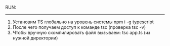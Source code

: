 RUN:
______

1. Установим TS глобально на уровень системы npm i -g typescript
2. После чего получаем доступ к команде tsc (проверка tsc -v)
3. Чтобы вручную скомпилировать файл вызываем: tsc app.ts (из нужной директории)

